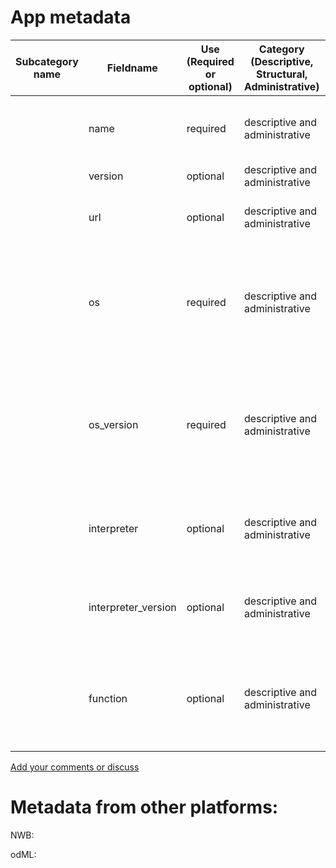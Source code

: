 # App metadata

| Subcategory name	| Fieldname |	Use (Required or optional) |	Category (Descriptive, Structural, Administrative)	| General Description |	Type |
| -------- | -------- |	-------- |	--------	| -------- | ---- |
| | name	   |   required| 	descriptive and administrative | the name of the NDI app used to analyze the dataset | string |
| | version | optional | descriptive and administrative |	the version of the app	| string |
| | url	| optional	| descriptive and administrative |	the url forthe repository of the app	| url |
| | os | required | descriptive and administrative |	the operating system of the computer where the analysis was performed	| string |
| | os_version | required | descriptive and administrative |	the version of the operative system of the computer where the analysis was performed	| string |
| | interpreter | optional | descriptive and administrative |	the code interpreter if the app/analysis code uses one| string |
| | interpreter_version | optional | descriptive and administrative |	the version of the interpreter used to run the analysis code | string |
| | function | optional | descriptive and administrative |	the name of the function that was called to perform the calculations in the document | string |

[Add your comments or discuss](https://github.com/VH-Lab/neuroscienceexperimentalmetadata/issues/5)

# Metadata from other platforms:

NWB:

odML: 
